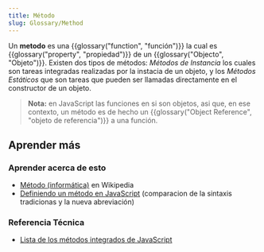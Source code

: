 ```yaml
---
title: Método
slug: Glossary/Method
---
```


Un **metodo** es una {{glossary("function", "función")}} la cual es {{glossary("property", "propiedad")}} de un {{glossary("Objecto", "Objeto")}}. Existen dos tipos de métodos: _Métodos de Instancia_ los cuales son tareas integradas realizadas por la instacia de un objeto, y los _Métodos Estáticos_ que son tareas que pueden ser llamadas directamente en el constructor de un objeto.

> **Nota:** en JavaScript las funciones en si son objetos, asi que, en ese contexto, un método es de hecho un {{glossary("Object Reference", "objeto de referencia")}} a una función.

## Aprender más

### Aprender acerca de esto

- [Método (informática)](https://es.wikipedia.org/wiki/Método_%28informática%29) en Wikipedia
- [Definiendo un método en JavaScript](/es/docs/Web/JavaScript/Reference/Functions/Method_definitions) (comparacion de la sintaxis tradicionas y la nueva abreviación)

### Referencia Técnica

- [Lista de los métodos integrados de JavaScript](/es/docs/Web/JavaScript/Reference/Methods_Index)
